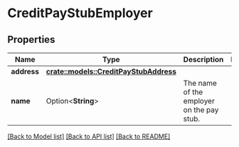 # CreditPayStubEmployer

## Properties

Name | Type | Description | Notes
------------ | ------------- | ------------- | -------------
**address** | [**crate::models::CreditPayStubAddress**](CreditPayStubAddress.md) |  | 
**name** | Option<**String**> | The name of the employer on the pay stub. | 

[[Back to Model list]](../README.md#documentation-for-models) [[Back to API list]](../README.md#documentation-for-api-endpoints) [[Back to README]](../README.md)


